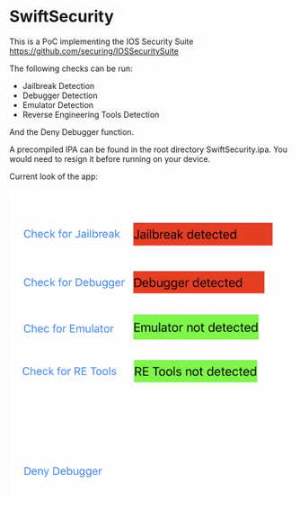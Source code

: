 # SwiftSecurity

This is a PoC implementing the IOS Security Suite <https://github.com/securing/IOSSecuritySuite>

The following checks can be run:
- Jailbreak Detection
- Debugger Detection
- Emulator Detection
- Reverse Engineering Tools Detection 

And the Deny Debugger function.

A precompiled IPA can be found in the root directory SwiftSecurity.ipa. You would need to resign it before running on your device.

Current look of the app:

![swiftsecurity](swiftsecurity.png)

